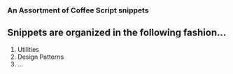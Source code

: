 
### An Assortment of Coffee Script snippets


## Snippets are organized in the following fashion...
1. Utilities
2. Design Patterns
3. ... 
